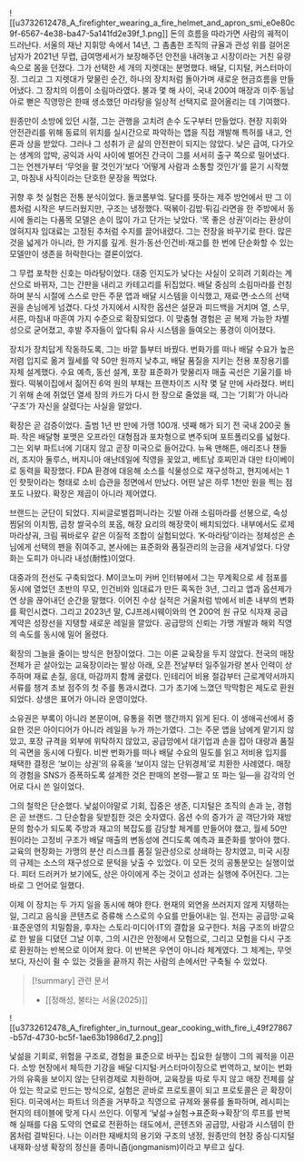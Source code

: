 ![[u3732612478_A_firefighter_wearing_a_fire_helmet_and_apron_smi_e0e80c9f-6567-4e38-ba47-5a141fd2e39f_1.png]]
돈의 흐름을 따라가면 사람의 궤적이 드러난다. 서울의 재난 지휘망 속에서 14년, 그 촘촘한 조직의 규율과 관성 위를 걸어온 남자가 2021년 무렵, 급여명세서가 보장해주던 안전을 내려놓고 시장이라는 거친 유량 속으로 몸을 던졌다. 그가 선택한 세 개의 지렛대는 분명했다. 배달, 디지털, 커스터마이징. 그리고 그 지렛대가 맞물린 순간, 하나의 장치처럼 돌아가며 새로운 현금흐름을 만들어냈다. 그 장치의 이름이 소림마라였다. 불과 몇 해 사이, 국내 200여 매장과 미주·동남아로 뻗은 직영망은 한때 생소했던 마라탕을 일상적 선택지로 끌어올리는 데 기여했다.

원종만이 소방에 있던 시절, 그는 관행을 고치려 손수 도구부터 만들었다. 현장 지휘와 안전관리를 위해 동료의 위치를 실시간으로 파악하는 앱을 직접 개발해 특허를 내고, 언론과 상을 받았다. 그러나 그 성취가 곧 삶의 안전판이 되지는 않았다. 낮은 급여, 다가오는 생계의 압박, 공익과 사익 사이에 벌어진 간극이 그를 서서히 출구 쪽으로 밀어냈다. 그는 언젠가부터 ‘무엇을 팔 것인가’보다 ‘어떻게 사람과 소통할 것인가’를 묻기 시작했고, 마침내 사직이라는 단호한 문장을 찍었다.

귀향 후 첫 실험은 전통 분식이었다. 돌코롬부엌. 달다를 뜻하는 제주 방언에서 딴 그 이름처럼 시작은 부드러웠지만, 구조는 냉정했다. 떡볶이·김밥·튀김·라면을 한 주방에서 동시에 돌리는 다품목 모델은 손이 많이 가고 단가는 낮았다. ‘목 좋은 상권’이라는 환상이 얹혀지자 임대료는 고정된 추처럼 수지를 끌어내렸다. 그는 전장을 바꾸기로 한다. 많은 것을 넓게가 아니라, 한 가지를 깊게. 원가·동선·인건비·재고를 한 번에 단순화할 수 있는 모델만이 생존을 허락한다는 결론이었다.

그 무렵 포착한 신호는 마라탕이었다. 대중 인지도가 낮다는 사실이 오히려 기회라는 계산으로 바뀌자, 그는 간판을 내리고 카테고리를 뒤집었다. 배달 중심의 소림마라를 런칭하며 분식 시절에 스스로 만든 주문 앱과 배달 시스템을 이식했고, 재료·면·소스의 선택권을 손님에게 넘겼다. 다섯 가지에서 시작한 옵션은 설문과 피드백을 거치며 열, 스무, 서른, 마침내 마흔여 가지 수준으로 확장되었다. 이 맞춤형 경험은 곧 복제 가능한 차별성으로 굳어졌고, 후발 주자들이 앞다퉈 유사 시스템을 들여오는 풍경이 이어졌다.

장치가 장치답게 작동하도록, 그는 바깥 틀부터 바꿨다. 번화가를 떠나 배달 수요가 높은 저렴 입지로 옮겨 월세를 약 50만 원까지 낮추고, 배달 품질을 지키는 전용 포장용기를 자체 설계했다. 수요 예측, 동선 설계, 포장 표준화가 맞물리자 매출 곡선은 기울기를 바꿨다. 떡볶이집에서 짊어진 6억 원의 부채는 프랜차이즈 시작 몇 달 만에 사라졌다. 버티기 위해 손에 쥐었던 열세 장의 카드가 다시 한 장으로 줄었을 때, 그는 ‘기회’가 아니라 ‘구조’가 자신을 살렸다는 사실을 알았다.

확장은 곧 검증이었다. 출범 1년 반 만에 가맹 100개. 넷째 해가 되기 전 국내 200곳 돌파. 작은 배달형 포맷은 오프라인 대형점과 포차형으로 변주되며 포트폴리오를 넓혔다. 그는 외부 파트너에 기대지 않고 곧장 미국으로 들어갔다. 뉴욕 맨해튼, 애리조나 챈들러, 조지아 둘루스, 버지니아 애난데일에 직영을 꽂았고, 베트남 호찌민과 대만 타이베이로 동력을 확장했다. FDA 환경에 대응해 소스를 식물성으로 재구성하고, 현지에서는 1인 핫팟이라는 형태로 소비 습관을 정면에서 만났다. 어떤 날은 하루 1천만 원을 찍는 점포도 나왔다. 확장은 제곱이 아니라 제어였다.

브랜드는 군단이 되었다. 지씨글로벌컴퍼니라는 깃발 아래 소림마라를 선봉으로, 숙성 찜닭의 이치찜, 곱창 쌀국수의 포옵, 해장 요리의 해장쿡이 배치되었다. 내부에서도 로제 마라샹궈, 크림 꿔바로우 같은 이질적 조합이 실험되었다. ‘K-마라탕’이라는 정체성은 손님에게 선택의 펜을 쥐여주고, 본사에는 표준화와 품질관리의 눈금을 새겨넣었다. 다양화는 도피가 아니라 내성(耐性)이었다.

대중과의 전선도 구축되었다. M이코노미 커버 인터뷰에서 그는 무계획으로 세 점포를 동시에 열었던 초반의 무모, 인건비와 임대료가 만든 혹독한 3년, 그리고 앱과 옵션제가 연 상을 끊어내던 순간을 말했다. 이어진 수상 실적은 거울처럼 밖에서 비춘 내부의 변화를 확인시켰다. 그리고 2023년 말, CJ프레시웨이와의 연 200억 원 규모 식자재 공급 계약은 성장선을 지탱할 새로운 레일을 깔았다. 공급망의 신뢰는 가맹 개발과 해외 직영의 속도를 동시에 밀어 올렸다.

확장의 그늘을 줄이는 방식은 현장이었다. 그는 이론 교육장을 두지 않았다. 전국의 매장 전체가 곧 살아있는 교육장이라는 발상 아래, 오픈 전날부터 일주일가량 본사 인력이 상주하며 재료 손질, 응대, 마감까지 함께 굴렸다. 인테리어 비용 절감부터 근로계약서까지 서류를 챙겨 초보 점주의 첫 주를 통과시켰다. 그가 초기에 느꼈던 막막함은 제도로 환원되었다. 상생은 표어가 아니라 운영이었다.

소유권은 부록이 아니라 본문이며, 유통을 쥐면 행간까지 읽게 된다. 이 생애곡선에서 중요한 것은 아이디어가 아니라 레일을 누가 까는가였다. 그는 주문 앱을 남에게 맡기지 않았고, 포장 규격을 외부에 위탁하지 않았고, 공급망에서 대기업과 손을 잡아 대량과 품질의 곡면을 동시에 다뤘다. 비싼 번화가를 떠나 배달 수요의 밀도를 읽고 저비용 입지를 채택한 결정은 ‘보이는 상권’의 유혹을 ‘보이지 않는 단위경제’로 치환한 사례였다. 매장의 경험을 SNS가 증폭하도록 설계한 것은 판매의 본령—팔고 또 파는 일—을 감각의 언어로 다시 쓴 일이었다.

그의 철학은 단순했다. 낯섦이야말로 기회, 집중은 생존, 디지털은 조직의 손과 눈, 경험은 곧 브랜드. 그 단순함을 뒷받침한 것은 숫자였다. 옵션 수의 증가가 곧 객단가와 재방문의 함수가 되도록 주방과 재고의 복잡도를 감당할 체계를 만들어야 했고, 월세 50만 원이라는 고정비 구조가 배달 매출의 변동성에 견디도록 예측과 표준화를 쌓아야 했다. 교육의 현장화는 가맹의 분산 리스크를 품질 일관성으로 상쇄하는 장치였고, 미국 시장의 규제는 소스의 재구성으로 문턱을 낮출 수 있었다. 이 모든 것의 공통분모는 실행이었다. 피터 드러커가 보기에도, 상은 아이에게 주는 것이고 성과는 실행에 주어진다. 그는 바로 그 언어로 일했다.

이제 이 장치는 두 가지 일을 동시에 해야 한다. 현재의 외연을 쓰러지지 않게 지탱하는 일, 그리고 음식을 콘텐츠로 증류해 스스로의 수요를 만들어내는 일. 전자는 공급망·교육·표준운영의 치밀함을, 후자는 스토리·미디어·IT의 결합을 요구한다. 처음 구조의 바깥으로 한 발을 디뎠던 그날 이후, 그의 시간은 안정에서 모험으로, 그리고 모험을 다시 구조로 환원하는 반복으로 이어져 왔다. 이 반복은 우연이 아니라 체계였다. 그 체계는, 무엇보다, 자신이 쥘 수 있는 것들을 끝까지 쥐는 사람의 손에서만 구축될 수 있었다.
> [!summary] 관련 문서
> * [[정해성, 불타는 서울(2025)]]

![[u3732612478_A_firefighter_in_turnout_gear_cooking_with_fire_i_49f27867-b57d-4730-bc5f-1ae63b1986d7_2.png]]


낯섦을 기회로, 위험을 구조로, 경험을 표준으로 바꾸는 집요한 실행이 그의 궤적을 이끈다. 소방 현장에서 체득한 기강을 배달·디지털·커스터마이징으로 번역하고, 보이는 번화가의 유혹을 보이지 않는 단위경제로 치환하며, 교육장을 따로 두지 않고 매장 전체를 살아 있는 학교로 만드는 방식으로, 실험은 곧바로 프로토콜이 되고 프로토콜은 곧 확장이 된다. 미국에서는 파트너 의존을 거부하고 직영으로 규제와 물류를 돌파하며, 레시피는 현지의 테이블에 맞게 다시 쓰인다. 이렇게 ‘낯섦→실험→표준화→확장’의 루프를 반복해 실패를 다음 도약의 연료로 전환하는 태도에서, 콘텐츠와 공급망, 사람과 시스템이 한 몸처럼 결박된다. 나는 이러한 재배치의 용기와 구조의 냉정, 원종만의 현장 중심·디지털 내재화·상생 확장의 정신을 종마니즘(jongmanism)이라고 부르고 싶다.
